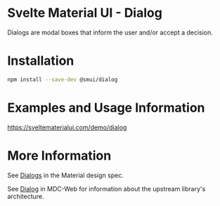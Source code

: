 # Svelte Material UI - Dialog

Dialogs are modal boxes that inform the user and/or accept a decision.

# Installation

```sh
npm install --save-dev @smui/dialog
```

# Examples and Usage Information

https://sveltematerialui.com/demo/dialog

# More Information

See [Dialogs](https://material.io/components/dialogs) in the Material design spec.

See [Dialog](https://github.com/material-components/material-components-web/tree/v11.0.0/packages/mdc-dialog) in MDC-Web for information about the upstream library's architecture.
